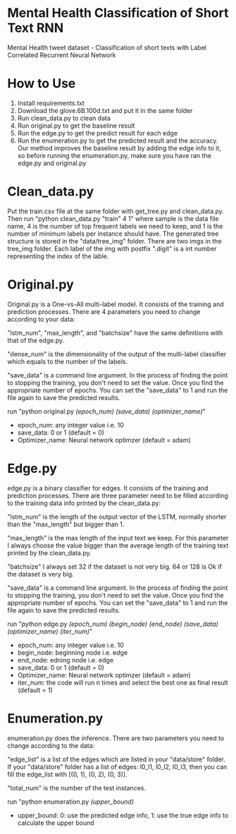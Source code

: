 # Mental Health Classification of Short Text RNN
 Mental Health tweet dataset - Classification of short texts with Label Correlated Recurrent Neural Network 

# How to Use  
1. Install requirements.txt
2. Download the glove.6B.100d.txt and put it in the same folder 
3. Run clean_data.py to clean data
4. Run original.py to get the baseline result
5. Run the edge.py to get the predict result for each edge
6. Run the enumeration.py to get the predicted result and the accuracy. Our method improves the baseline result by adding the edge info to it, so before running the enumeration.py, make sure you have ran the edge.py and original.py

# Clean_data.py 
Put the train.csv file at the same folder with get_tree.py and clean_data.py. Then run "python clean_data.py "train" 4 1" where sample is the data file name, 4 is the number of top frequent labels we need to keep, and 1 is the number of minimum labels per instance should have. The generated tree structure is stored in the "data/tree_img" folder. There are two imgs in the tree_img folder. Each label of the img with postfix ".digit" is a int number representing the index of the lable.

# Original.py
Original.py is a One-vs-All multi-label model. It consists of the training and prediction processes. There are 4 parameters you need to change according to your data:

"lstm_num", "max_length", and "batchsize" have the same definitions with that of the edge.py.

"dense_num" is the dimensionality of the output of the multi-label classifier which equals to the number of the labels.

"save_data" is a command line argument. In the process of finding the point to stopping the training, you don't need to set the value. Once you find the appropriate number of epochs. You can set the "save_data" to 1 and run the file again to save the predicted results.

run "python original.py _(epoch_num)_ _(save_data)_ _(optimizer_name)_"
- epoch_num: any integer value i.e. 10 
- save_data: 0 or 1 (default = 0)
- Optimizer_name: Neural network optimzer (default = adam)   

# Edge.py
edge.py is a binary classifier for edges. It consists of the training and prediction processes. There are three parameter need to be filled according to the training data info printed by the clean_data.py:

"lstm_num" is the length of the output vector of the LSTM, normally shorter than the "max_length" but bigger than 1.

"max_length" is the max length of the input text we keep. For this parameter I always choose the value bigger than the average length of the training text printed by the clean_data.py.

"batchsize" I always set 32 if the dataset is not very big. 64 or 128 is Ok if the dataset is very big.

"save_data" is a command line argument. In the process of finding the point to stopping the training, you don't need to set the value. Once you find the appropriate number of epochs. You can set the "save_data" to 1 and run the file again to save the predicted results.

run "python edge.py _(epoch_num)_ _(begin_node)_ _(end_node)_ _(save_data)_ _(optimizer_name)_ _(iter_num)_"
- epoch_num: any integer value i.e. 10 
- begin_node: beginning node i.e. edge 
- end_node: edning node i.e. edge 
- save_data: 0 or 1 (default = 0)
- Optimizer_name: Neural network optimzer (default = adam) 
- iter_num: the code will run n times and select the best one as final result (default = 1)

# Enumeration.py
enumeration.py does the inference. There are two parameters you need to change according to the data:

"edge_list" is a list of the edges which are listed in your "data/store" folder. If your "data/store" folder has a list of edges: l0_l1, l0_l2, l0_l3, then you can fill the edge_list with [(0, 1), (0, 2), (0, 3)].

"total_num" is the number of the test instances.

run "python enumeration.py _(upper_bound)_
- upper_bound: 0: use the predicted edge info, 1: use the true edge info to calculate the upper bound

